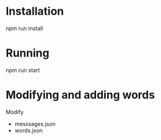 # Installation

npm run install

# Running

npm run start

# Modifying and adding words
Modify
- messsages.json
- words.json
